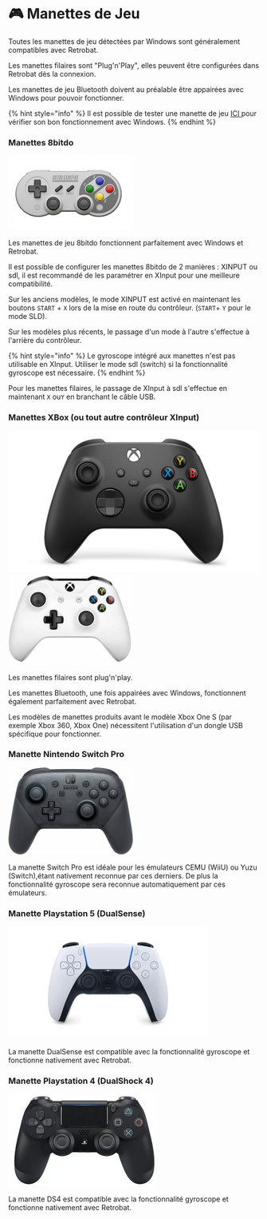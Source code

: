 # 🎮 Manettes de Jeu

Toutes les manettes de jeu détectées par Windows sont généralement compatibles avec Retrobat.

Les manettes filaires sont "Plug'n'Play", elles peuvent être configurées dans Retrobat dès la connexion.

Les manettes de jeu Bluetooth doivent au préalable être appairées avec Windows pour pouvoir fonctionner.

{% hint style="info" %}
Il est possible de tester une manette de jeu [ICI ](https://gamepad-tester.com/)pour vérifier son bon fonctionnement avec Windows.
{% endhint %}

### Manettes 8bitdo <a href="#bitdo_controllers" id="bitdo_controllers"></a>

![](<../../.gitbook/assets/image (4).png>)

Les manettes de jeu 8bitdo fonctionnent parfaitement avec Windows et Retrobat.

Il est possible de configurer les manettes 8bitdo de 2 manières : XINPUT ou sdl, il est recommandé de les paramétrer en XInput pour une meilleure compatibilité.

Sur les anciens modèles, le mode XINPUT est activé en maintenant les boutons `START` + `X` lors de la mise en route du contrôleur. (`START`+ `Y` pour le mode SLD).

Sur les modèles plus récents, le passage d'un mode à l'autre s'effectue à l'arrière du contrôleur.

{% hint style="info" %}
Le gyroscope intégré aux manettes n'est pas utilisable en XInput. Utiliser le mode sdl (switch) si la fonctionnalité gyroscope est nécessaire.
{% endhint %}

Pour les manettes filaires, le passage de XInput à sdl s'effectue en maintenant `X` ou`Y` en branchant le câble USB.

### Manettes XBox (ou tout autre contrôleur XInput)

![](<../../.gitbook/assets/image (1).png>)![](../../.gitbook/assets/image.png)

Les manettes filaires sont plug'n'play.

Les manettes Bluetooth, une fois appairées avec Windows, fonctionnent également parfaitement avec Retrobat.

Les modèles de manettes produits avant le modèle Xbox One S (par exemple Xbox 360, Xbox One) nécessitent l'utilisation d'un dongle USB spécifique pour fonctionner.

### Manette Nintendo Switch Pro

![](<../../.gitbook/assets/image (8).png>)

La manette Switch Pro est idéale pour les émulateurs CEMU (WiiU) ou Yuzu (Switch),étant nativement reconnue par ces derniers. De plus la fonctionnalité gyroscope sera reconnue automatiquement par ces émulateurs.

### Manette Playstation 5 (DualSense)

![](<../../.gitbook/assets/image (25).png>)

La manette DualSense est compatible avec la fonctionnalité gyroscope et fonctionne nativement avec Retrobat.

### Manette Playstation 4 (DualShock 4)

![](<../../.gitbook/assets/image (9).png>)

La manette DS4 est compatible avec la fonctionnalité gyroscope et fonctionne nativement avec Retrobat.
